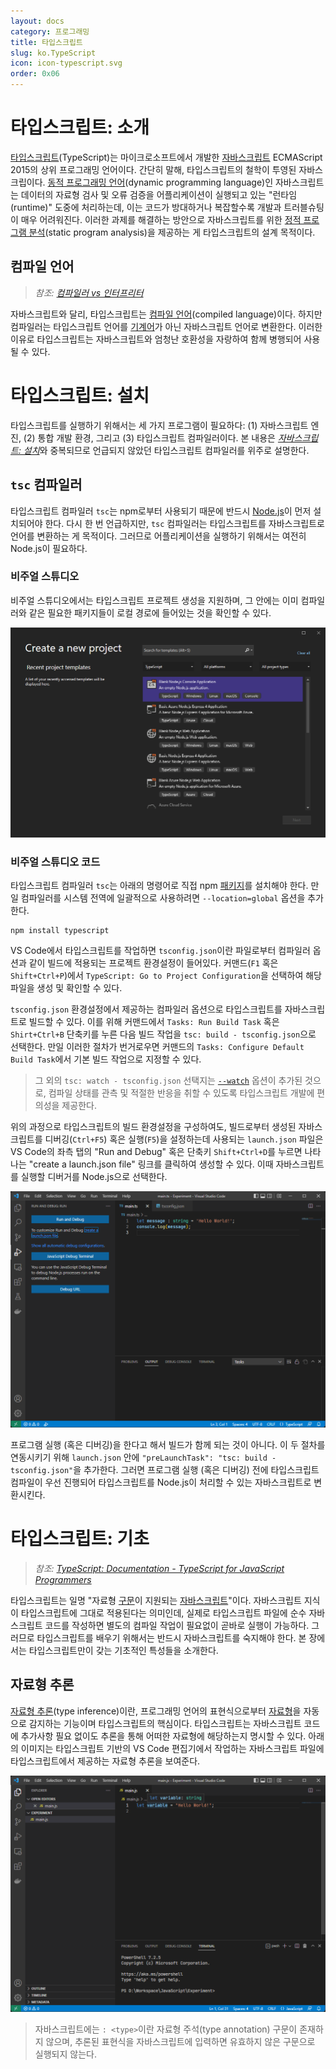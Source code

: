 ```yaml
---
layout: docs
category: 프로그래밍
title: 타입스크립트
slug: ko.TypeScript
icon: icon-typescript.svg
order: 0x06
---
```

# 타입스크립트: 소개
[타입스크립트](https://ko.wikipedia.org/wiki/타입스크립트)(TypeScript)는 마이크로소프트에서 개발한 [자바스크립트](/docs/ko.JavaScript) ECMAScript 2015의 상위 프로그래밍 언어이다. 간단히 말해, 타입스크립트의 철학이 투영된 자바스크립이다. [동적 프로그래밍 언어](https://ko.wikipedia.org/wiki/동적_프로그래밍_언어)(dynamic programming language)인 자바스크립트는 데이터의 자료형 검사 및 오류 검증을 어플리케이션이 실행되고 있는 "런타임(runtime)" 도중에 처리하는데, 이는 코드가 방대하거나 복잡할수록 개발과 트러블슈팅이 매우 어려워진다. 이러한 과제를 해결하는 방안으로 자바스크립트를 위한 [정적 프로그램 분석](https://ko.wikipedia.org/wiki/정적_프로그램_분석)(static program analysis)을 제공하는 게 타입스크립트의 설계 목적이다.

## 컴파일 언어
> *참조: [컴파일러 vs 인터프리터](/blog/ko.compiler_vs_interpreter)*

자바스크립트와 달리, 타입스크립트는 [컴파일 언어](https://ko.wikipedia.org/wiki/컴파일_언어)(compiled language)이다. 하지만 컴파일러는 타입스크립트 언어를 [기계어](https://ko.wikipedia.org/wiki/기계어)가 아닌 자바스크립트 언어로 변환한다. 이러한 이유로 타입스크립트는 자바스크립트와 엄청난 호환성을 자랑하여 함께 병행되어 사용될 수 있다.

# 타입스크립트: 설치
타입스크립트를 실행하기 위해서는 세 가지 프로그램이 필요하다: (1) 자바스크립트 엔진, (2) 통합 개발 환경, 그리고 (3) 타입스크립트 컴파일러이다. 본 내용은 [*자바스크립트: 설치*](/docs/ko.JavaScript#자바스크립트-설치)와 중복되므로 언급되지 않았던 타입스크립트 컴파일러를 위주로 설명한다.

## `tsc` 컴파일러
타입스크립트 컴파일러 `tsc`는 npm로부터 사용되기 때문에 반드시 [Node.js](/docs/ko.JavaScript#nodejs)이 먼저 설치되어야 한다. 다시 한 번 언급하지만, `tsc` 컴파일러는 타입스크립트를 자바스크립트로 언어를 변환하는 게 목적이다. 그러므로 어플리케이션을 실행하기 위해서는 여전히 Node.js이 필요하다.

### 비주얼 스튜디오
비주얼 스튜디오에서는 타입스크립트 프로젝트 생성을 지원하며, 그 안에는 이미 컴파일러와 같은 필요한 패키지들이 로컬 경로에 들어있는 것을 확인할 수 있다.

![비주얼 스튜디오 타입스크립트 프로젝트 생성](/images/docs/typescript/ts_vs_project.png)

### 비주얼 스튜디오 코드
타입스크립트 컴파일러 `tsc`는 아래의 명령어로 직접 npm [패키지](https://www.npmjs.com/package/typescript)를 설치해야 한다. 만일 컴파일러를 시스템 전역에 일괄적으로 사용하려면 `--location=global` 옵션을 추가한다.

```
npm install typescript
```

VS Code에서 타입스크립트를 작업하면 `tsconfig.json`이란 파일로부터 컴파일러 옵션과 같이 빌드에 적용되는 프로젝트 환경설정이 들어있다. 커맨드(`F1` 혹은 `Shift+Ctrl+P`)에서 `TypeScript: Go to Project Configuration`을 선택하여 해당 파일을 생성 및 확인할 수 있다.

`tsconfig.json` 환경설정에서 제공하는 컴파일러 옵션으로 타입스크립트를 자바스크립트로 빌드할 수 있다. 이를 위해 커맨드에서 `Tasks: Run Build Task` 혹은 `Shirt+Ctrl+B` 단축키를 누른 다음 빌드 작업을 `tsc: build - tsconfig.json`으로 선택한다. 만일 이러한 절차가 번거로우면 커맨드의 `Tasks: Configure Default Build Task`에서 기본 빌드 작업으로 지정할 수 있다.

> 그 외의 `tsc: watch - tsconfig.json` 선택지는 [`--watch`](https://www.npmjs.com/package/tsc-watch) 옵션이 추가된 것으로, 컴파일 상태를 관측 및 적절한 반응을 취할 수 있도록 타입스크립트 개발에 편의성을 제공한다.

위의 과정으로 타입스크립트의 빌드 환경설정을 구성하여도, 빌드로부터 생성된 자바스크립트를 디버깅(`Ctrl+F5`) 혹은 실행(`F5`)을 설정하는데 사용되는 `launch.json` 파일은 VS Code의 좌측 탭의 "Run and Debug" 혹은 단축키 `Shift+Ctrl+D`를 누르면 나타나는 "create a launch.json file" 링크를 클릭하여 생성할 수 있다. 이때 자바스크립트를 실행할 디버거를 Node.js으로 선택한다.

![VS Code에서 <code>launch.json</code> 파일 생성하기](/images/docs/typescript/ts_vscode_launch.png)

프로그램 실행 (혹은 디버깅)을 한다고 해서 빌드가 함께 되는 것이 아니다. 이 두 절차를 연동시키기 위해 `launch.json` 안에 `"preLaunchTask": "tsc: build - tsconfig.json"`을 추가한다. 그러면 프로그램 실행 (혹은 디버깅) 전에 타입스크립트 컴파일이 우선 진행되어 타입스크립트를 Node.js이 처리할 수 있는 자바스크립트로 변환시킨다.

# 타입스크립트: 기초
> *참조: [TypeScript: Documentation - TypeScript for JavaScript Programmers](https://www.typescriptlang.org/docs/handbook/typescript-in-5-minutes.html)*

타입스크립트는 일명 "자료형 [구문](https://ko.wikipedia.org/wiki/구문_(프로그래밍_언어))이 지원되는 [자바스크립트](/docs/ko.JavaScript)"이다. 자바스크립트 지식이 타입스크립트에 그대로 적용된다는 의미인데, 실제로 타입스크립트 파일에 순수 자바스크립트 코드를 작성하면 별도의 컴파일 작업이 필요없이 곧바로 실행이 가능하다. 그러므로 타입스크립트를 배우기 위해서는 반드시 자바스크립트를 숙지해야 한다. 본 장에서는 타입스크립트만이 갖는 기초적인 특성들을 소개한다.

## 자료형 추론
[자료형 추론](https://en.wikipedia.org/wiki/Type_inference)(type inference)이란, 프로그래밍 언어의 표현식으로부터 [자료형](/docs/ko.JavaScript#자료형)을 자동으로 감지하는 기능이며 타입스크립트의 핵심이다. 타입스크립트는 자바스크립트 코드에 추가사항 필요 없이도 추론을 통해 어떠한 자료형에 해당하는지 명시할 수 있다. 아래의 이미지는 타입스크립트 기반의 VS Code 편집기에서 작업하는 자바스크립트 파일에 타입스크립트에서 제공하는 자료형 추론을 보여준다.

![VS Code 편집기의 자바스크립트 자료형 추론](/images/docs/typescript/ts_vscode_inference.png)

> 자바스크립트에는 `: <type>`이란 자료형 주석(type annotation) 구문이 존재하지 않으며, 추론된 표현식을 자바스크립트에 입력하면 유효하지 않은 구문으로 실행되지 않는다.

